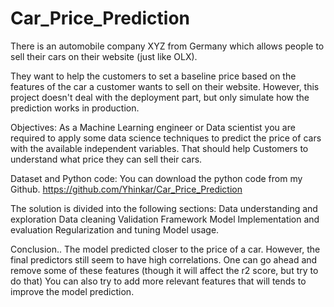 # Car_Price_Prediction
There is an automobile company XYZ from Germany which allows people to sell their cars on their website (just like OLX).
 
They want to help the customers to set a baseline price based on the features of the car a customer wants to sell on their website.
However, this project doesn't deal with the deployment part, but only simulate how the prediction works in production.


Objectives:
As a Machine Learning engineer or Data scientist you are required to apply some data science techniques to predict the price of cars with the available independent variables. 
That should help Customers to understand what price they can sell their cars. 

Dataset and Python code:
You can download the python code from my Github.
https://github.com/Yhinkar/Car_Price_Prediction


The solution is divided into the following sections:
Data understanding and exploration
Data cleaning
Validation Framework
Model Implementation and evaluation
Regularization and tuning
Model usage.

Conclusion..
The model predicted closer to the price of a car. However, the final predictors 
still seem to have high correlations. One can go ahead and remove some of these features (though it will affect the r2 score, but try to do that)
You can also try to add more relevant features that will tends to improve the model prediction.
